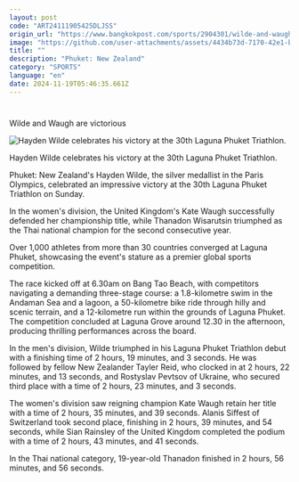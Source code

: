 ```yaml
---
layout: post
code: "ART24111905425DLJSS"
origin_url: "https://www.bangkokpost.com/sports/2904301/wilde-and-waugh-are-victorious"
image: "https://github.com/user-attachments/assets/4434b73d-7170-42e1-bdbe-cf19660fc7e9"
title: ""
description: "Phuket: New Zealand"
category: "SPORTS"
language: "en"
date: 2024-11-19T05:46:35.661Z
---
```


# 

Wilde and Waugh are victorious

![Hayden Wilde celebrates his victory at the 30th Laguna Phuket Triathlon.](https://github.com/user-attachments/assets/3d8b20a9-29da-47f7-bac7-e931b9304072)

Hayden Wilde celebrates his victory at the 30th Laguna Phuket Triathlon.

Phuket: New Zealand's Hayden Wilde, the silver medallist in the Paris Olympics, celebrated an impressive victory at the 30th Laguna Phuket Triathlon on Sunday.

In the women's division, the United Kingdom's Kate Waugh successfully defended her championship title, while Thanadon Wisarutsin triumphed as the Thai national champion for the second consecutive year.

Over 1,000 athletes from more than 30 countries converged at Laguna Phuket, showcasing the event's stature as a premier global sports competition.

The race kicked off at 6.30am on Bang Tao Beach, with competitors navigating a demanding three-stage course: a 1.8-kilometre swim in the Andaman Sea and a lagoon, a 50-kilometre bike ride through hilly and scenic terrain, and a 12-kilometre run within the grounds of Laguna Phuket. The competition concluded at Laguna Grove around 12.30 in the afternoon, producing thrilling performances across the board.

In the men's division, Wilde triumphed in his Laguna Phuket Triathlon debut with a finishing time of 2 hours, 19 minutes, and 3 seconds. He was followed by fellow New Zealander Tayler Reid, who clocked in at 2 hours, 22 minutes, and 13 seconds, and Rostyslav Pevtsov of Ukraine, who secured third place with a time of 2 hours, 23 minutes, and 3 seconds.

The women's division saw reigning champion Kate Waugh retain her title with a time of 2 hours, 35 minutes, and 39 seconds. Alanis Siffest of Switzerland took second place, finishing in 2 hours, 39 minutes, and 54 seconds, while Sian Rainsley of the United Kingdom completed the podium with a time of 2 hours, 43 minutes, and 41 seconds.

In the Thai national category, 19-year-old Thanadon finished in 2 hours, 56 minutes, and 56 seconds.